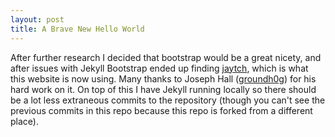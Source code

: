 ```yaml
---
layout: post
title: A Brave New Hello World
---
```


After further research I decided that bootstrap would be a great nicety, and after issues with Jekyll Bootstrap
ended up finding [jaytch](https://github.com/groundh0g/jaytch), which is what this website is now using.
Many thanks to Joseph Hall ([groundh0g](https://github.com/groundh0g)) for his hard work on it.
On top of this I have Jekyll running locally so there should be a lot less extraneous commits to the
repository (though you can't see the previous commits in this repo because this repo is forked from a different
place).
